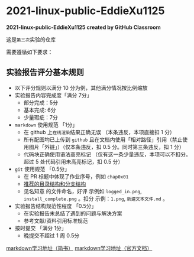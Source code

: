 # 2021-linux-public-EddieXu1125
**2021-linux-public-EddieXu1125 created by GitHub Classroom**

这是`第三次`实验的仓库

需要遵循如下要求：

## 实验报告评分基本规则
- 以下评分规则以满分 10 分为例，其他满分情况按比例缩放
- 实验报告内容完成度「满分 7分」
  - 部分完成：5分
  - 基本完成: 6分
  - 少量瑕疵：7分
- `markdown` 使用规范 「1分」
  - 在 github 上`在线渲染`结果正确无误 （本条违反，本项直接扣 1 分）
  - 所有配图均已上传到 `github` 且在文档内使用「相对路径」引用（禁止使用图片「外链」）（仅本条违反，扣 0.5 分。同时第三条违反，扣 1 分）
  - 代码块正确使用语法高亮标记 （仅有这一条少量违反，本项可以不扣分。超过 5 处代码引用未高亮标记，扣 0.5 分）
- `git` 使用规范 「0.5分」
  - 在 PR 标题中体现了作业序号，例如 `chap0x01`
  - [推荐的目录结构和分支结构](https://c4pr1c3.github.io/cuc-ns/chap0x01/exp.html)
  - 见名知意 的文件命名，好评 示例如 `logged_in.png`, `install_complete.png` 。扣分 示例：`1.png`, `新建文本文件.md` 。
- 实验报告结构规范性程度 「0.5分」
  - 在实验报告末总结了遇到的问题与解决方案
  - 参考文献/资料引用标准规范
- 按时提交 「满分 1分」
  - 晚提交不超过 1 周 0.5分
  

[markdown学习地址（简书）](https://www.jianshu.com/p/399e5a3c7cc5)
[markdown学习地址（官方文档）](https://markdown-zh.readthedocs.io/en/latest/)
